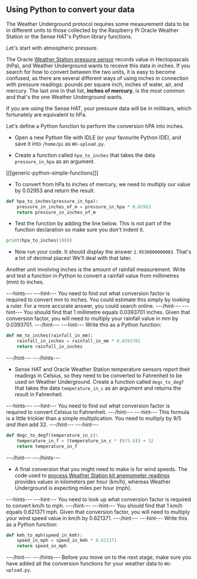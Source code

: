 ## Using Python to convert your data

The Weather Underground protocol requires some measurement data to be in different units to those collected by the Raspberry Pi Oracle Weather Station or the Sense HAT's Python library functions.

Let's start with atmospheric pressure.

The Oracle [Weather Station pressure sensor](https://www.raspberrypi.org/learning/sensing-the-weather/lesson-9/worksheet/) records value in Hectopascals (hPa), and Weather Underground wants to receive this data in inches. If you search for how to convert between the two units, it is easy to become confused, as there are several different ways of using inches in connection with pressure readings: pounds per square inch, inches of water, air, and mercury. The last one in that list, **inches of mercury**, is the most common and that's the one Weather Underground wants.

If you are using the Sense HAT, your pressure data will be in millibars, which fortunately are equivalent to hPa.

Let's define a Python function to perform the conversion hPA into inches.

- Open a new Python file with IDLE (or your favourite Python IDE), and save it into `/home/pi` as `WU-upload.py`.

- Create a function called `hpa_to_inches` that takes the data `pressure_in_hpa` as an argument.

[[[generic-python-simple-functions]]]

- To convert from hPa to inches of mercury, we need to multiply our value by 0.02953 and return the result.

```python
def hpa_to_inches(pressure_in_hpa):
    pressure_in_inches_of_m = pressure_in_hpa * 0.02953
    return pressure_in_inches_of_m

```
- Test the function by adding the line below. This is not part of the function declaration so make sure you don't indent it.

```python
print(hpa_to_inches(100))
```

- Now run your code. It should display the answer `2.9530000000003`. That's a lot of decimal places! We'll deal with that later.

Another unit involving inches is the amount of rainfall measurement. Write and test a function in Python to convert a rainfall value from millimetres (mm) to inches.

---hints---
---hint---
You need to find out what conversion factor is required to convert mm to inches. You could estimate this simply by looking a ruler. For a more accurate answer, you could search online.
---/hint---
---hint---
You should find that 1 millimetre equals 0.0393701 inches. Given that conversion factor, you will need to multiply your rainfall value in mm by 0.0393701.
---/hint---
---hint---
Write this as a Python function:
```python
def mm_to_inches(rainfall_in_mm):
    rainfall_in_inches = rainfall_in_mm * 0.0393701
    return rainfall_in_inches
```
---/hint---
---/hints---

- Sense HAT and Oracle Weather Station temperature sensors report their readings in Celsius, so they need to be converted to Fahrenheit to be used on Weather Underground.
Create a function called `degc_to_degf` that takes the data `temperature_in_c` as an argument and returns the result in Fahrenheit.

---hints---
---hint---
You need to find out what conversion factor is required to convert Celsius to Fahrenheit.
---/hint---
---hint---
This formula is a little trickier than a simple multiplication. You need to multiply by 9/5 *and then* add 32.
---/hint---
---hint---
```python
def degc_to_degf(temperature_in_c):
    temperature_in_f = (temperature_in_c * (9/5.0)) + 32
    return temperature_in_f
```
---/hint---
---/hints---   


- A final conversion that you might need to make is for wind speeds. The code used to [process Weather Station kit anemometer readings](https://www.raspberrypi.org/learning/sensing-the-weather/lesson-2/worksheet/) provides values in kilometers per hour (km/h), whereas Weather Underground is expecting miles per hour (mph).

---hints---
---hint---
You need to look up what conversion factor is required to convert km/h to mph.
---/hint---
---hint---
You should find that 1 km/h equals 0.621371 mph. Given that conversion factor, you will need to multiply your wind speed value in km/h by 0.621371.
---/hint---
---hint---
Write this as a Python function:
```python
def kmh_to_mph(speed_in_kmh):
    speed_in_mph = speed_in_kmh * 0.621371
    return speed_in_mph    
```
---/hint---
---/hints---
Before you move on to the next stage, make sure you have added all the conversion functions for your weather data to `WU-upload.py`.
